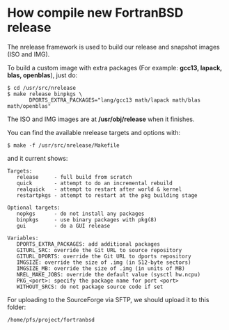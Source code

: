# How compile new FortranBSD release 

The nrelease framework is used to build our release and snapshot images
(ISO and IMG).

To build a custom image with extra packages (For example: **gcc13, lapack, blas, openblas**), just do:
```
$ cd /usr/src/nrelease
$ make release binpkgs \
       DPORTS_EXTRA_PACKAGES="lang/gcc13 math/lapack math/blas math/openblas"
```
The ISO and IMG images are at **/usr/obj/release** when it finishes.

You can find the available nrelease targets and options with:
```
$ make -f /usr/src/nrelease/Makefile
```
and it current shows:

```
Targets:
   release     - full build from scratch
   quick       - attempt to do an incremental rebuild
   realquick   - attempt to restart after world & kernel
   restartpkgs - attempt to restart at the pkg building stage

Optional targets:
   nopkgs      - do not install any packages
   binpkgs     - use binary packages with pkg(8)
   gui         - do a GUI release

Variables:
   DPORTS_EXTRA_PACKAGES: add additional packages
   GITURL_SRC: override the Git URL to source repository
   GITURL_DPORTS: override the Git URL to dports repository
   IMGSIZE: override the size of .img (in 512-byte sectors)
   IMGSIZE_MB: override the size of .img (in units of MB)
   NREL_MAKE_JOBS: override the default value (sysctl hw.ncpu)
   PKG_<port>: specify the package name for port <port>
   WITHOUT_SRCS: do not package source code if set

```

For uploading to the SourceForge via SFTP, we should upload it to this folder:

```/home/pfs/project/fortranbsd```
